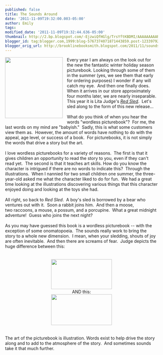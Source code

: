 ```yaml
---
published: false
title: The Sounds Around
date: '2011-11-09T19:32:00.003-05:00'
author: Emily
tags: 
modified_date: '2011-11-09T19:32:44.636-05:00'
thumbnail: http://2.bp.blogspot.com/-EjzwiQfHGlg/TrsYftKBDMI/AAAAAAAAAR4/psbWOvREJYY/s72-c/RedSled.jpg
blogger_id: tag:blogger.com,1999:blog-5767374071871443859.post-123397921764179933
blogger_orig_url: http://brooklinebooksmith.blogspot.com/2011/11/sounds-around.html
---
```


<div class="separator" style="clear: both; text-align: left;"><a href="http://2.bp.blogspot.com/-EjzwiQfHGlg/TrsYftKBDMI/AAAAAAAAAR4/psbWOvREJYY/s1600/RedSled.jpg" imageanchor="1" style="clear: left; float: left; margin-bottom: 1em; margin-right: 1em;"><img border="0" height="200" src="http://2.bp.blogspot.com/-EjzwiQfHGlg/TrsYftKBDMI/AAAAAAAAAR4/psbWOvREJYY/s200/RedSled.jpg" width="190" /></a>Every year I am always on the look out for the new the&nbsp;fantastic winter holiday season picturebook. Looking through some of them in the summer (yes, we see them that early for ordering purposes) I wonder&nbsp;if any will catch my eye.&nbsp; And then one finally&nbsp;does.&nbsp; When it arrives in our store approximately four months later, we are nearly inseparable.&nbsp; This year it is Lita Judge's <em><a href="http://www.brooklinebooksmith-shop.com/book/9781442420076">Red Sled</a></em>.&nbsp; Let's sled along to the form of this new release...</div><br />What do you think of when you hear the words "wordless picturebook"?&nbsp; For me, the last words on my mind are "babyish."&nbsp; Sadly, this is what some customers view them as.&nbsp; However, the amount of words have nothing to do with the appeal, age level,&nbsp;or success of a book.&nbsp; For picturebooks, it is not simply the words that drive a story but the art.<br /><br />I love wordless picturebooks for a variety of reasons.&nbsp; The first is that it gives children an opportunity to read the story to you, even if they can't read yet.&nbsp; The second is that it teaches art skills. How do you know the character is intrigued if there are no words to indicate this?&nbsp; Through the illustrations.&nbsp; When I nannied for two small children one summer, the three-year-old asked me what the character liked to do for fun.&nbsp; We had a great time looking at the illustrations discovering various things that this character enjoyed doing and looking at&nbsp;the toys she had.<br /><br />All right, so back to <em>Red Sled</em>. &nbsp;A boy's sled is borrowed by a bear who ventures out&nbsp;with it.&nbsp; Soon a rabbit joins him.&nbsp; And then a moose, two&nbsp;raccoons, a mouse, a&nbsp;possum, and a porcupine.&nbsp; What a great midnight adventure!&nbsp; Guess who joins the next night? <br /><br />As you may have guessed this book is a wordless picturebook -- with the exception of some onomatopoeia.&nbsp; The sounds really work to bring the story to a whole new dimension.&nbsp; I mean, when your sledding, shouts of joy are often inevitable.&nbsp; And then&nbsp;there are screams of fear.&nbsp;&nbsp;Judge depicts&nbsp;the huge difference between this:<br /><br /><br /><div class="separator" style="clear: both; text-align: center;"><a href="http://2.bp.blogspot.com/-is4SwB829NE/TrsYH3KYQZI/AAAAAAAAARo/nJQej0Pl1MU/s1600/_ill_whoa1.jpg" imageanchor="1" style="margin-left: 1em; margin-right: 1em;"><img border="0" height="98" src="http://2.bp.blogspot.com/-is4SwB829NE/TrsYH3KYQZI/AAAAAAAAARo/nJQej0Pl1MU/s200/_ill_whoa1.jpg" width="200" /></a></div><div class="separator" style="clear: both; text-align: center;">AND this:</div><div class="separator" style="clear: both; text-align: center;"><a href="http://4.bp.blogspot.com/-AN2Qny9-dPU/TrsYOEOmgBI/AAAAAAAAARw/Fapy9OKgYyE/s1600/_ill_whoa3.jpg" imageanchor="1" style="margin-left: 1em; margin-right: 1em;"><img border="0" height="101" src="http://4.bp.blogspot.com/-AN2Qny9-dPU/TrsYOEOmgBI/AAAAAAAAARw/Fapy9OKgYyE/s200/_ill_whoa3.jpg" width="200" /></a></div><br /><br />The art of the picturebook is illustration.  Words exist to help drive the story along and to add to the atmosphere of the story.&nbsp; And sometimes sounds take it that much further.